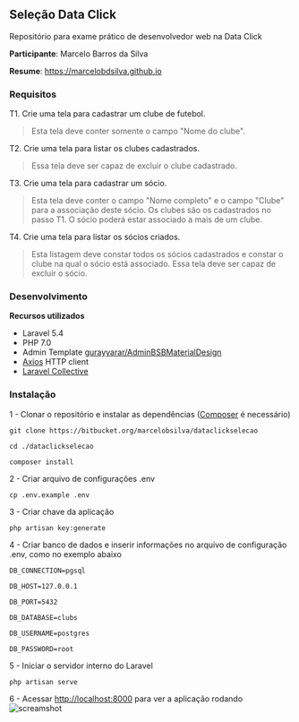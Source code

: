 ## Seleção Data Click

Repositório para exame prático de desenvolvedor web na Data Click

**Participante**: Marcelo Barros da Silva

**Resume**: https://marcelobdsilva.github.io


### Requisitos

T1. Crie uma tela para cadastrar um clube de futebol.
   > Esta tela deve conter somente o campo "Nome do clube".

T2. Crie uma tela para listar os clubes cadastrados.
   > Essa tela deve ser capaz de excluir o clube cadastrado.

T3. Crie uma tela para cadastrar um sócio.
   > Esta tela deve conter o campo "Nome completo" e o campo "Clube" 
para a associação deste sócio. Os clubes são os cadastrados no passo T1.
   > O sócio poderá estar associado a mais de um clube.

T4. Crie uma tela para listar os sócios criados.
   > Esta listagem deve constar todos os sócios cadastrados e constar o 
clube na qual o sócio está associado.
   > Essa tela deve ser capaz de excluir o sócio.
 
 
 ### Desenvolvimento
 
 **Recursos utilizados**
 - Laravel 5.4
 - PHP 7.0
 - Admin Template <a href="https://github.com/gurayyarar/AdminBSBMaterialDesign" target="_blank">gurayyarar/AdminBSBMaterialDesign</a>
 - <a href="https://github.com/mzabriskie/axios" target="_blank">Axios</a> HTTP client
 - <a href="https://laravelcollective.com/docs/5.4/html" target="_blank">Laravel Collective</a>
 
 ### Instalação
 
1 - Clonar o repositório e instalar as dependências (<a href="https://getcomposer.org/download" target="_blank">Composer</a> é necessário)
 ```
 git clone https://bitbucket.org/marcelobsilva/dataclickselecao
 
 cd ./dataclickselecao
 
 composer install
 ```
 
2 - Criar arquivo de configurações .env
  ```
  cp .env.example .env
  ```
 
3 - Criar chave da aplicação
  ```
  php artisan key:generate
  ```
 
 4 - Criar banco de dados e inserir informações no arquivo de configuração .env, como no exemplo abaixo
  ```
  DB_CONNECTION=pgsql
  
  DB_HOST=127.0.0.1
  
  DB_PORT=5432
  
  DB_DATABASE=clubs
  
  DB_USERNAME=postgres
  
  DB_PASSWORD=root
  ```
 
 5 - Iniciar o servidor interno do Laravel
  ```
  php artisan serve
  ```
 
 6 - Acessar [http://localhost:8000](http://localhost:8000) para ver a aplicação rodando
 ![screamshot](https://marcelobsilva@bitbucket.org/marcelobsilva/dataclickselecao/images/screenshot.png)